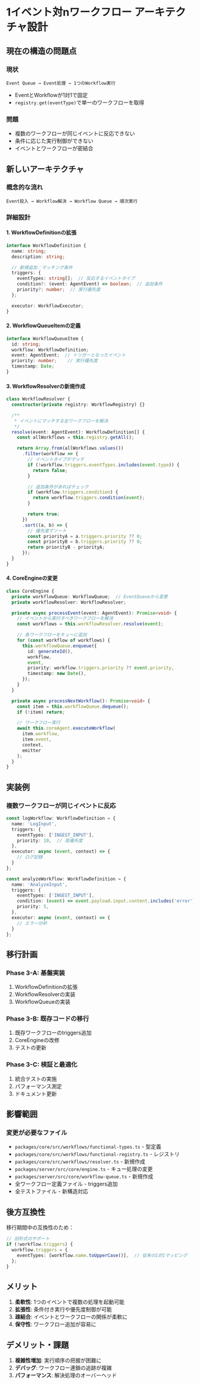 # 1イベント対nワークフロー アーキテクチャ設計

## 現在の構造の問題点

### 現状
```
Event Queue → Event処理 → 1つのWorkflow実行
```
- EventとWorkflowが1対1で固定
- `registry.get(eventType)`で単一のワークフローを取得

### 問題
- 複数のワークフローが同じイベントに反応できない
- 条件に応じた実行制御ができない
- イベントとワークフローが密結合

## 新しいアーキテクチャ

### 概念的な流れ
```
Event投入 → Workflow解決 → Workflow Queue → 順次実行
```

### 詳細設計

#### 1. WorkflowDefinitionの拡張
```typescript
interface WorkflowDefinition {
  name: string;
  description: string;

  // 新規追加：マッチング条件
  triggers: {
    eventTypes: string[];  // 反応するイベントタイプ
    condition?: (event: AgentEvent) => boolean;  // 追加条件
    priority?: number;  // 実行優先度
  };

  executor: WorkflowExecutor;
}
```

#### 2. WorkflowQueueItemの定義
```typescript
interface WorkflowQueueItem {
  id: string;
  workflow: WorkflowDefinition;
  event: AgentEvent;  // トリガーとなったイベント
  priority: number;    // 実行優先度
  timestamp: Date;
}
```

#### 3. WorkflowResolverの新規作成
```typescript
class WorkflowResolver {
  constructor(private registry: WorkflowRegistry) {}

  /**
   * イベントにマッチする全ワークフローを解決
   */
  resolve(event: AgentEvent): WorkflowDefinition[] {
    const allWorkflows = this.registry.getAll();

    return Array.from(allWorkflows.values())
      .filter(workflow => {
        // イベントタイプがマッチ
        if (!workflow.triggers.eventTypes.includes(event.type)) {
          return false;
        }

        // 追加条件があればチェック
        if (workflow.triggers.condition) {
          return workflow.triggers.condition(event);
        }

        return true;
      })
      .sort((a, b) => {
        // 優先度でソート
        const priorityA = a.triggers.priority ?? 0;
        const priorityB = b.triggers.priority ?? 0;
        return priorityB - priorityA;
      });
  }
}
```

#### 4. CoreEngineの変更
```typescript
class CoreEngine {
  private workflowQueue: WorkflowQueue;  // EventQueueから変更
  private workflowResolver: WorkflowResolver;

  private async processEvent(event: AgentEvent): Promise<void> {
    // イベントから実行すべきワークフローを解決
    const workflows = this.workflowResolver.resolve(event);

    // 各ワークフローをキューに追加
    for (const workflow of workflows) {
      this.workflowQueue.enqueue({
        id: generateId(),
        workflow,
        event,
        priority: workflow.triggers.priority ?? event.priority,
        timestamp: new Date(),
      });
    }
  }

  private async processNextWorkflow(): Promise<void> {
    const item = this.workflowQueue.dequeue();
    if (!item) return;

    // ワークフロー実行
    await this.coreAgent.executeWorkflow(
      item.workflow,
      item.event,
      context,
      emitter
    );
  }
}
```

## 実装例

### 複数ワークフローが同じイベントに反応
```typescript
const logWorkflow: WorkflowDefinition = {
  name: 'LogInput',
  triggers: {
    eventTypes: ['INGEST_INPUT'],
    priority: 10,  // 高優先度
  },
  executor: async (event, context) => {
    // ログ記録
  }
};

const analyzeWorkflow: WorkflowDefinition = {
  name: 'AnalyzeInput',
  triggers: {
    eventTypes: ['INGEST_INPUT'],
    condition: (event) => event.payload.input.content.includes('error'),
    priority: 5,
  },
  executor: async (event, context) => {
    // エラー分析
  }
};
```

## 移行計画

### Phase 3-A: 基盤実装
1. WorkflowDefinitionの拡張
2. WorkflowResolverの実装
3. WorkflowQueueの実装

### Phase 3-B: 既存コードの移行
1. 既存ワークフローのtriggers追加
2. CoreEngineの改修
3. テストの更新

### Phase 3-C: 検証と最適化
1. 統合テストの実施
2. パフォーマンス測定
3. ドキュメント更新

## 影響範囲

### 変更が必要なファイル
- `packages/core/src/workflows/functional-types.ts` - 型定義
- `packages/core/src/workflows/functional-registry.ts` - レジストリ
- `packages/core/src/workflows/resolver.ts` - 新規作成
- `packages/server/src/core/engine.ts` - キュー処理の変更
- `packages/server/src/core/workflow-queue.ts` - 新規作成
- 全ワークフロー定義ファイル - triggers追加
- 全テストファイル - 新構造対応

## 後方互換性

移行期間中の互換性のため：
```typescript
// 旧形式のサポート
if (!workflow.triggers) {
  workflow.triggers = {
    eventTypes: [workflow.name.toUpperCase()],  // 従来の1対1マッピング
  };
}
```

## メリット
1. **柔軟性**: 1つのイベントで複数の処理を起動可能
2. **拡張性**: 条件付き実行や優先度制御が可能
3. **疎結合**: イベントとワークフローの関係が柔軟に
4. **保守性**: ワークフロー追加が容易に

## デメリット・課題
1. **複雑性増加**: 実行順序の把握が困難に
2. **デバッグ**: ワークフロー連鎖の追跡が複雑
3. **パフォーマンス**: 解決処理のオーバーヘッド